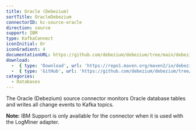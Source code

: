 ```yaml
---
title: Oracle (Debezium)
sortTitle: OracleDebezium
connectorID: kc-source-oracle
direction: source
support: IBM
type: KafkaConnect
iconInitial: Or
iconGradient: 4
documentationURL: https://github.com/debezium/debezium/tree/main/debezium-connector-oracle
download:
  -  { type: 'Download', url: 'https://repo1.maven.org/maven2/io/debezium/debezium-connector-oracle/' }
  -  { type: 'GitHub', url: 'https://github.com/debezium/debezium/tree/main/debezium-connector-oracle' }
categories:
  - Databases
---
```

The Oracle (Debezium) source connector monitors Oracle database tables and writes all change events to Kafka topics.

**Note:** IBM Support is only available for the connector when it is used with the LogMiner adapter.